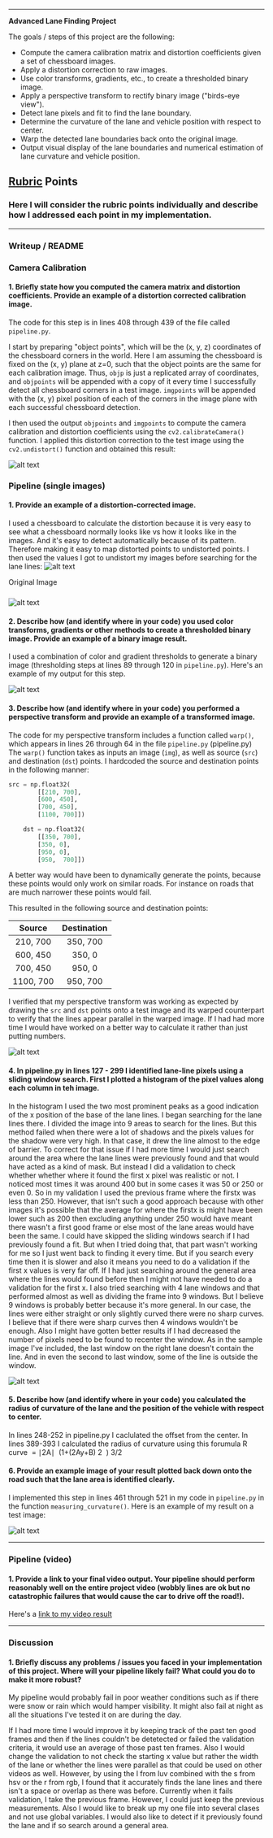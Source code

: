 
---

**Advanced Lane Finding Project**

The goals / steps of this project are the following:

* Compute the camera calibration matrix and distortion coefficients given a set of chessboard images.
* Apply a distortion correction to raw images.
* Use color transforms, gradients, etc., to create a thresholded binary image.
* Apply a perspective transform to rectify binary image ("birds-eye view").
* Detect lane pixels and fit to find the lane boundary.
* Determine the curvature of the lane and vehicle position with respect to center.
* Warp the detected lane boundaries back onto the original image.
* Output visual display of the lane boundaries and numerical estimation of lane curvature and vehicle position.

[//]: # (Image References)

[image1]: calibration2_undistorted.jpg "Undistorted"
[image2]: warped_lines.png "Warp Example"
[image3]: thresholded_binary_image.png "Thresholded Binary Image"
[image4]: result242.jpg "Lane Area Image"
[image5]: lane_line_pixels.png "Lane Line Pixels"
[image6]: undistorted1.jpg "Undistored Image"
[image7]: distorted1.jpg "Distorted Image"
[video1]: ./project_video.mp4 "Video"

## [Rubric](https://review.udacity.com/#!/rubrics/571/view) Points

### Here I will consider the rubric points individually and describe how I addressed each point in my implementation.  

---

### Writeup / README


### Camera Calibration

#### 1. Briefly state how you computed the camera matrix and distortion coefficients. Provide an example of a distortion corrected calibration image.

The code for this step is in lines 408 through 439 of the file called `pipeline.py`.  

I start by preparing "object points", which will be the (x, y, z) coordinates of the chessboard corners in the world. Here I am assuming the chessboard is fixed on the (x, y) plane at z=0, such that the object points are the same for each calibration image.  Thus, `objp` is just a replicated array of coordinates, and `objpoints` will be appended with a copy of it every time I successfully detect all chessboard corners in a test image.  `imgpoints` will be appended with the (x, y) pixel position of each of the corners in the image plane with each successful chessboard detection.  

I then used the output `objpoints` and `imgpoints` to compute the camera calibration and distortion coefficients using the `cv2.calibrateCamera()` function.  I applied this distortion correction to the test image using the `cv2.undistort()` function and obtained this result: 

![alt text][image1]

### Pipeline (single images)

#### 1. Provide an example of a distortion-corrected image.

I used a chessboard to calculate the distortion because it is very easy to see what a chessboard normally looks like vs how it looks like in the images. And it's easy to 
detect automatically because of its pattern. Therefore
making it easy to map distorted points to undistorted points. I then used the values I got to undistort my images before searching for the lane lines:
![alt text][image7]

Original Image
#####
![alt text][image6]

#### 2. Describe how (and identify where in your code) you used color transforms, gradients or other methods to create a thresholded binary image.  Provide an example of a binary image result.

I used a combination of color and gradient thresholds to generate a binary image (thresholding steps at lines 89 through 120 in `pipeline.py`).  Here's an example of my output for this step. 

![alt text][image3]

#### 3. Describe how (and identify where in your code) you performed a perspective transform and provide an example of a transformed image.

The code for my perspective transform includes a function called `warp()`, which appears in lines 26 through 64 in the file `pipeline.py` (pipeline.py) The `warp()` function takes as inputs an image (`img`), as well as source (`src`) and destination (`dst`) points.  I hardcoded the source and destination points in the following manner:

```python
src = np.float32(
		[[210, 700],
		[600, 450],
		[700, 450],
		[1100, 700]])

	dst = np.float32(
		[[350, 700],
		[350, 0], 
		[950, 0],
		[950,  700]])
```

A better way would have been to dynamically generate the points, because these points would only work on similar roads. For instance on roads that are much narrower these points would fail. 

This resulted in the following source and destination points:

| Source        | Destination   | 
|:-------------:|:-------------:| 
| 210, 700      | 350, 700       | 
| 600, 450      | 350, 0      |
| 700, 450     | 950, 0      |
| 1100, 700      | 950, 700        |

I verified that my perspective transform was working as expected by drawing the `src` and `dst` points onto a test image and its warped counterpart to verify that the lines appear parallel in the warped image. If I had had more time I would have worked on a better way to calculate it rather than just putting numbers.

![alt text][image2]

#### 4. In pipeline.py in lines 127 - 299 I identified lane-line pixels using a sliding window search. First I plotted a histogram of the pixel values along each column in teh image. 
In the histogram I used the two most prominent peaks as a good indication of the x position of the base of the lane lines. I began searching for the lane lines there. I divided the image into 9 areas to search for the lines. But this method failed when there were a lot of shadows and the pixels values for the shadow were very high. In that case, it drew the line almost to the edge of barrier. To correct for that issue if I had more time I would just search around the area where the lane lines were previously found and that would have acted as a kind of mask. But instead I did a validation to check whether whether where it found the first x pixel was realistic or not. I noticed most times it was around 400 but in some cases it was 50 or 250 or even 0. So in my validation I used the previous frame where the firstx was less than 250. However, that isn't such a good approach because with other images it's possible that the average for where the firstx is might have been lower such as 200 then excluding anything under 250 would have meant there wasn't a first good frame or else most of the lane areas would have been the same. I could have skipped the sliding windows search if I had previously found a fit. But when I tried doing that, that part wasn't working for me so I just went back to finding it every time. But if you search every time then it is slower and also it means you need to do a validation if the first x values is very far off. If I had just searching around the general area where the lines would found before then I might not have needed to do a validation for the first x. I also tried searching with 4 lane windows and that performed almost as well as dividing the frame into 9 windows. But I believe 9 windows is probably better because it's more general. In our case, the lines were either straight or only slightly curved there were no sharp curves. I believe that if there were sharp curves then 4 windows wouldn't be enough. Also I might have gotten better results if I had decreased the number of pixels need to be found to recenter the window. As in the sample image I've included, the last window on the right lane doesn't contain the line. And in even the second to last window, some of the line is outside the window.

![alt text][image5]

#### 5. Describe how (and identify where in your code) you calculated the radius of curvature of the lane and the position of the vehicle with respect to center.

In lines 248-252 in pipeline.py I caclulated the offset from the center. In lines 389-393 I calculated the radius of curvature using this forumula R
​curve
​​ =
​∣2A∣
​
​(1+(2Ay+B)
​2
​​ )
​3/2
​​ 
​​

#### 6. Provide an example image of your result plotted back down onto the road such that the lane area is identified clearly.

I implemented this step in lines 461 through 521 in my code in `pipeline.py` in the function `measuring_curvature()`. Here is an example of my result on a test image:

![alt text][image4]

---

### Pipeline (video)

#### 1. Provide a link to your final video output.  Your pipeline should perform reasonably well on the entire project video (wobbly lines are ok but no catastrophic failures that would cause the car to drive off the road!).

Here's a [link to my video result](https://youtu.be/uq0bNvJNvWg)

---

### Discussion

#### 1. Briefly discuss any problems / issues you faced in your implementation of this project.  Where will your pipeline likely fail?  What could you do to make it more robust?

My pipeline would probably fail in poor weather conditions such as if there were snow or rain which would hamper visibility. It might also fail at night as all the situations I've tested it on are during the day. 

If I had more time I would improve it by keeping track of the past ten good frames and then if the lines couldn't be detetected or failed the validation criteria, it would use an average of those past ten frames. Also I would change the validation to not check the starting x value but rather the width of the lane or whether the lines were parallel as that could be used on other videos as well.  However, by using the l from luv combined with the s from hsv or the r from rgb, I found that it accurately finds the lane lines and there isn't a space or overlap as there was before. Currently when it fails validation, I take the previous frame. However, I could just keep the previous measurements. Also I would like to break up my one file into several clases and not use global variables. I would also like to detect if it previously found the lane and if so search around a general area. 
